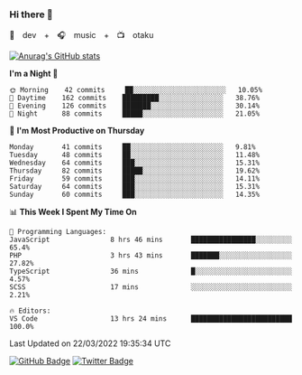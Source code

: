 ### Hi there 👋

🚀　dev　+　🎧　music　+　📺　otaku


[![Anurag's GitHub stats](https://github-readme-stats.vercel.app/api?username=koheitasaka&count_private=true&show_icons=true&theme=monokai)](https://github.com/koheitasaka/github-readme-stats)

<!--START_SECTION:waka-->
**I'm a Night 🦉** 

```text
🌞 Morning    42 commits     ██░░░░░░░░░░░░░░░░░░░░░░░   10.05% 
🌆 Daytime    162 commits    █████████░░░░░░░░░░░░░░░░   38.76% 
🌃 Evening    126 commits    ███████░░░░░░░░░░░░░░░░░░   30.14% 
🌙 Night      88 commits     █████░░░░░░░░░░░░░░░░░░░░   21.05%

```
📅 **I'm Most Productive on Thursday** 

```text
Monday       41 commits     ██░░░░░░░░░░░░░░░░░░░░░░░   9.81% 
Tuesday      48 commits     ██░░░░░░░░░░░░░░░░░░░░░░░   11.48% 
Wednesday    64 commits     ███░░░░░░░░░░░░░░░░░░░░░░   15.31% 
Thursday     82 commits     █████░░░░░░░░░░░░░░░░░░░░   19.62% 
Friday       59 commits     ███░░░░░░░░░░░░░░░░░░░░░░   14.11% 
Saturday     64 commits     ███░░░░░░░░░░░░░░░░░░░░░░   15.31% 
Sunday       60 commits     ███░░░░░░░░░░░░░░░░░░░░░░   14.35%

```


📊 **This Week I Spent My Time On** 

```text
💬 Programming Languages: 
JavaScript               8 hrs 46 mins       ████████████████░░░░░░░░░   65.4% 
PHP                      3 hrs 43 mins       ███████░░░░░░░░░░░░░░░░░░   27.82% 
TypeScript               36 mins             █░░░░░░░░░░░░░░░░░░░░░░░░   4.57% 
SCSS                     17 mins             ░░░░░░░░░░░░░░░░░░░░░░░░░   2.21%

🔥 Editors: 
VS Code                  13 hrs 24 mins      █████████████████████████   100.0%

```


 Last Updated on 22/03/2022 19:35:34 UTC
<!--END_SECTION:waka-->

[![GitHub Badge](https://img.shields.io/badge/GitHub-100000?style=for-the-badge&logo=github&logoColor=white)](https://github.com/koheitasaka)
[![Twitter Badge](https://img.shields.io/badge/Twitter-1DA1F2?style=for-the-badge&logo=twitter&logoColor=white)](https://twitter.com/sleep_asleep_)
